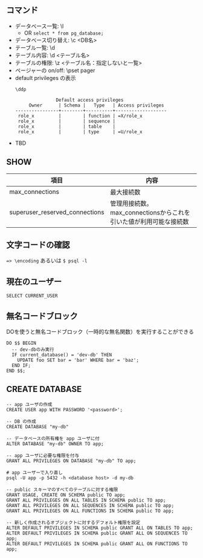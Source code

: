## コマンド

* データベース一覧: \l
  * OR `select * from pg_database;`  
* データベース切り替え: \c <DB名>
* テーブル一覧: \d
* テーブル内容: \d <テーブル名>
* テーブルの権限: \z <テーブル名：指定しないと一覧>
* ページャーの on/off: \pset pager
* default privileges の表示
  ```
  \ddp 
  
                 Default access privileges
       Owner      | Schema |   Type   | Access privileges 
  ----------------+--------+----------+-------------------
   role_x         |        | function | =X/role_x
   role_x         |        | sequence | 
   role_x         |        | table    | 
   role_x         |        | type     | =U/role_x
  ```
* TBD
  
## SHOW

|項目|内容|
|--|--|
|max_connections|最大接続数|
|superuser_reserved_connections|管理用接続数。max_connectionsからこれを引いた値が利用可能な接続数|


## 文字コードの確認

`=> \encoding`
あるいは
`$ psql -l`

## 現在のユーザー

```
SELECT CURRENT_USER
```

## 無名コードブロック

DOを使うと無名コードブロック（一時的な無名関数）を実行することができる

```
DO $$ BEGIN
  -- dev-dbのみ実行
  IF current_database() = 'dev-db' THEN
    UPDATE foo SET bar = 'bar' WHERE bar = 'baz';
  END IF;
END $$;
```

## CREATE DATABASE

```
-- app ユーザの作成
CREATE USER app WITH PASSWORD '<password>';

-- DB の作成
CREATE DATABASE "my-db"

-- データベースの所有権を app ユーザに付
ALTER DATABASE "my-db" OWNER TO app;

-- app ユーザに必要な権限を付与
GRANT ALL PRIVILEGES ON DATABASE "my-db" TO app;

# app ユーザーで入り直し
psql -U app -p 5432 -h <database host> -d my-db

-- public スキーマのすべてのテーブルに対する権限
GRANT USAGE, CREATE ON SCHEMA public TO app;
GRANT ALL PRIVILEGES ON ALL TABLES IN SCHEMA public TO app;
GRANT ALL PRIVILEGES ON ALL SEQUENCES IN SCHEMA public TO app;
GRANT ALL PRIVILEGES ON ALL FUNCTIONS IN SCHEMA public TO app;

-- 新しく作成されるオブジェクトに対するデフォルト権限を設定
ALTER DEFAULT PRIVILEGES IN SCHEMA public GRANT ALL ON TABLES TO app;
ALTER DEFAULT PRIVILEGES IN SCHEMA public GRANT ALL ON SEQUENCES TO app;
ALTER DEFAULT PRIVILEGES IN SCHEMA public GRANT ALL ON FUNCTIONS TO app;
```
